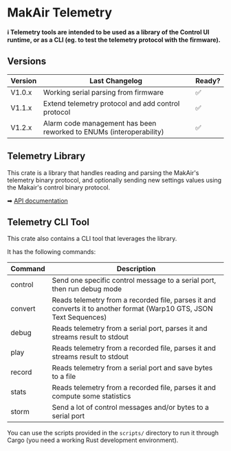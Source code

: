 # MakAir Telemetry

**ℹ️ Telemetry tools are intended to be used as a library of the Control UI runtime, or as a CLI (eg. to test the telemetry protocol with the firmware).**

## Versions

| Version | Last Changelog | Ready? |
| ------- | -------------- | ------ |
| V1.0.x | Working serial parsing from firmware | ✅
| V1.1.x | Extend telemetry protocol and add control protocol | ✅
| V1.2.x | Alarm code management has been reworked to ENUMs (interoperability) | ✅

## Telemetry Library

This crate is a library that handles reading and parsing the MakAir's telemetry binary protocol, and optionally sending new settings values using the Makair's control binary protocol.

➡ [API documentation](https://makers-for-life.github.io/makair-telemetry)

## Telemetry CLI Tool

This crate also contains a CLI tool that leverages the library.

It has the following commands:

| Command | Description |
| --- | --- |
| control | Send one specific control message to a serial port, then run debug mode |
| convert | Reads telemetry from a recorded file, parses it and converts it to another format (Warp10 GTS, JSON Text Sequences) |
| debug | Reads telemetry from a serial port, parses it and streams result to stdout |
| play | Reads telemetry from a recorded file, parses it and streams result to stdout |
| record | Reads telemetry from a serial port and save bytes to a file |
| stats | Reads telemetry from a recorded file, parses it and compute some statistics |
| storm | Send a lot of control messages and/or bytes to a serial port |

You can use the scripts provided in the `scripts/` directory to run it through Cargo (you need a working Rust development environment).
